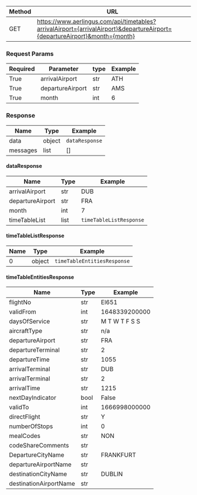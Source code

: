| Method | URL                                                                                                                        |
|--------|----------------------------------------------------------------------------------------------------------------------------|
| GET    | https://www.aerlingus.com/api/timetables?arrivalAirport={arrivalAirport}&departureAirport={departureAirport}&month={month} | 

### Request Params

| Required | Parameter        | type | Example |
|----------|------------------|------|---------|
| True     | arrivalAirport   | str  | ATH     |
| True     | departureAirport | str  | AMS     |
| True     | month            | int  | 6       |


### Response

| Name     | Type   | Example        |
|----------|--------|----------------|
| data     | object | `dataResponse` |
| messages | list   | []             |


#### dataResponse
| Name             | Type | Example                 |
|------------------|------|-------------------------|
| arrivalAirport   | str  | DUB                     |
| departureAirport | str  | FRA                     |
| month            | int  | 7                       |
| timeTableList    | list | `timeTableListResponse` |

#### timeTableListResponse

| Name | Type   | Example                     |
|------|--------|-----------------------------|
| 0    | object | `timeTableEntitiesResponse` |

#### timeTableEntitiesResponse

| Name                   | Type | Example       |
|------------------------|------|---------------|
| flightNo               | str  | El651         |
| validFrom              | int  | 1648339200000 |
| daysOfService          | str  | M T W T F S S |
| aircraftType           | str  | n/a           |
| departureAirport       | str  | FRA           |
| departureTerminal      | str  | 2             |
| departureTime          | str  | 1055          |
| arrivalTerminal        | str  | DUB           |
| arrivalTerminal        | str  | 2             |
| arrivalTime            | str  | 1215          |
| nextDayIndicator       | bool | False         |
| validTo                | int  | 1666998000000 |
| directFlight           | str  | Y             |
| numberOfStops          | int  | 0             |
| mealCodes              | str  | NON           |
| codeShareComments      | str  |               |
| DepartureCityName      | str  | FRANKFURT     |
| departureAirportName   | str  |               |
| destinationCityName    | str  | DUBLIN        |
| destinationAirportName | str  |               |
